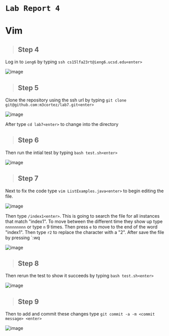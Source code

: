 # `Lab Report 4`

# Vim

>## Step 4

Log in to `ieng6` by typing `ssh cs15lfa23rt@ieng6.ucsd.edu<enter>` 

![image](https://github.com/m3cortez/cse15l-lab-reports/assets/130080853/4336f27e-4a69-45f6-ba48-4b2cb0ce273c)


>## Step 5

Clone the repository using the ssh url by typing `git clone git@github.com:m3cortez/lab7.git<enter>`

![image](https://github.com/m3cortez/cse15l-lab-reports/assets/130080853/af74e7a2-4356-45e4-9687-4670b1991b84)

After type `cd lab7<enter>` to change into the directory

>## Step 6

Then run the intial test by typing `bash test.sh<enter>`

![image](https://github.com/m3cortez/cse15l-lab-reports/assets/130080853/5254c1f8-e0ea-49b1-9ce1-41590692196e)


>## Step 7

Next to fix the code type `vim ListExamples.java<enter>` to begin editing the file. 

![image](https://github.com/m3cortez/cse15l-lab-reports/assets/130080853/4bc7212c-9a79-4416-8997-c4b6a489bf19)


Then type `/index1<enter>`. This is going to search the file for all instances that match "index1". To move between the different time they show up type `nnnnnnnnn` or type `n` 9 times. Then press `e` to move to the end of the word "index1". Then type `r2` to replace the character with a "2". After save the file by pressing `:wq<enter>

![image](https://github.com/m3cortez/cse15l-lab-reports/assets/130080853/d32920ac-4a63-41fd-a7cb-6cb1a258e793)


>## Step 8

Then rerun the test to show it succeeds by typing `bash test.sh<enter>`

![image](https://github.com/m3cortez/cse15l-lab-reports/assets/130080853/43681a21-0e40-495e-8a0d-417b614a852b)


>## Step 9

Then to add and commit these changes type `git commit -a -m <commit message> <enter>`

![image](https://github.com/m3cortez/cse15l-lab-reports/assets/130080853/f925b0da-15a8-455b-a404-d7d142f44b57)

